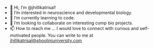 - 👋 Hi, I’m @jhillikatrisal!
- 👀 I’m interested in neuroscience and developmental biology.
- 🌱 I’m currently learning to code.
- 💞️ I’m looking to collaborate on interesting comp bio projects.
- 📫 How to reach me ...  I would love to connect with curious and self-motivated people. You can write to me at jhillikatrisal@shooliniuniversity.com

<!---
jhillikatrisal/jhillikatrisal is a ✨ special ✨ repository because its `README.md` (this file) appears on your GitHub profile.
You can click the Preview link to take a look at your changes.
--->
